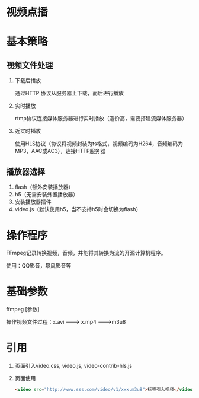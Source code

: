 # 视频点播

# 基本策略

## 视频文件处理

1. 下载后播放

    通过HTTP 协议从服务器上下载，而后进行播放

2. 实时播放

    rtmp协议连接媒体服务器进行实时播放（造价高，需要搭建流媒体服务器）

3. 近实时播放

    使用HLS协议（协议将视频封装为ts格式，视频编码为H264，音频编码为MP3，AAC或AC3），连接HTTP服务器

## 播放器选择

1. flash（额外安装播放器）
2. h5（无需安装外置播放器）
3. 安装播放器插件
4. video.js（默认使用h5，当不支持h5时会切换为flash）

# 操作程序

FFmpeg记录转换视频，音频，并能将其转换为流的开源计算机程序。

使用：QQ影音，暴风影音等

# 基础参数

ffmpeg [参数]

操作视频文件过程：x.avi ---> x.mp4 --->m3u8

# 引用

1. 页面引入video.css, video.js, video-contrib-hls.js

2. 页面使用

    ```html
    <video src="http://www.sss.com/video/v1/xxx.m3u8">标签引入视频</video>
    ```

    